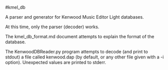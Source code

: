 #kmel_db

A parser and generator for Kenwood Music Editor Light databases.

At this time, only the parser (decoder) works.

The kmel_db_format.md document attempts to explain the format of the database.

The KenwoodDBReader.py program attempts to decode (and print to stdout) a file called kenwood.dap (by default, or any other file given with a -i option). Unexpected values are printed to stderr.
